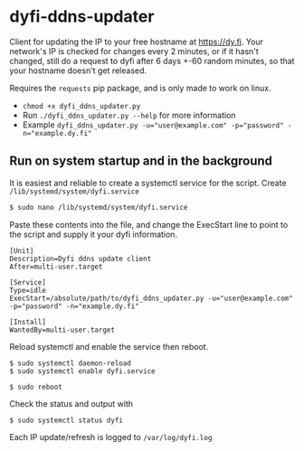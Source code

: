 # dyfi-ddns-updater

Client for updating the IP to your free hostname at https://dy.fi. Your network's IP is checked for changes every 2 minutes, or if it hasn't changed,
still do a request to dyfi after 6 days +-60 random minutes, so that your hostname doesn't get released.

Requires the `requests` pip package, and is only made to work on linux.

- `chmod +x dyfi_ddns_updater.py`
- Run `./dyfi_ddns_updater.py --help` for more information
- Example `dyfi_ddns_updater.py -u="user@example.com" -p="password" -n="example.dy.fi"`

## Run on system startup and in the background
It is easiest and reliable to create a systemctl service for the script.
Create `/lib/systemd/system/dyfi.service`

```bash
$ sudo nano /lib/systemd/system/dyfi.service
```
Paste these contents into the file, and change the ExecStart line to point to the script and supply it your dyfi information.
```
[Unit]
Description=Dyfi ddns update client
After=multi-user.target

[Service]
Type=idle
ExecStart=/absolute/path/to/dyfi_ddns_updater.py -u="user@example.com" -p="password" -n="example.dy.fi"

[Install]
WantedBy=multi-user.target
```
Reload systemctl and enable the service then reboot.
```
$ sudo systemctl daemon-reload
$ sudo systemctl enable dyfi.service

$ sudo reboot
```
Check the status and output with
```
$ sudo systemctl status dyfi
```

Each IP update/refresh is logged to `/var/log/dyfi.log`
